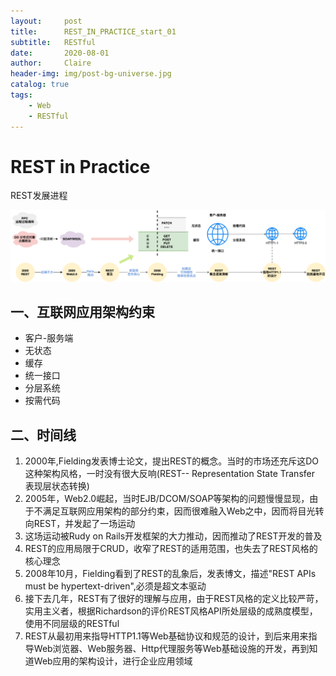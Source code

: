 ```yaml
---
layout:     post
title:      REST_IN_PRACTICE_start_01
subtitle:   RESTful
date:       2020-08-01
author:     Claire
header-img: img/post-bg-universe.jpg
catalog: true
tags:
    - Web
    - RESTful
---
```



# REST in Practice

REST发展进程

![avatar](../img/REST历史.png)

## 一、互联网应用架构约束

- 客户-服务端
- 无状态
- 缓存
- 统一接口
- 分层系统
- 按需代码

## 二、时间线

1. 2000年,Fielding发表博士论文，提出REST的概念。当时的市场还充斥这DO这种架构风格，一时没有很大反响(REST-- Representation State Transfer 表现层状态转换)
2. 2005年，Web2.0崛起，当时EJB/DCOM/SOAP等架构的问题慢慢显现，由于不满足互联网应用架构的部分约束，因而很难融入Web之中，因而将目光转向REST，并发起了一场运动
3. 这场运动被Rudy on Rails开发框架的大力推动，因而推动了REST开发的普及
4. REST的应用局限于CRUD，收窄了REST的适用范围，也失去了REST风格的核心理念
5. 2008年10月，Fielding看到了REST的乱象后，发表博文，描述"REST APIs must be hypertext-driven",必须是超文本驱动
6. 接下去几年，REST有了很好的理解与应用，由于REST风格的定义比较严苛，实用主义者，根据Richardson的评价REST风格API所处层级的成熟度模型，使用不同层级的RESTful
7. REST从最初用来指导HTTP1.1等Web基础协议和规范的设计，到后来用来指导Web浏览器、Web服务器、Http代理服务等Web基础设施的开发，再到知道Web应用的架构设计，进行企业应用领域
